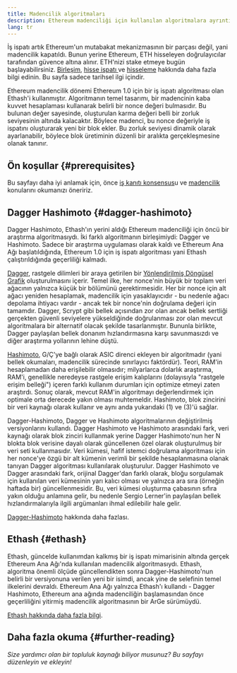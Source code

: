 ```yaml
---
title: Madencilik algoritmaları
description: Ethereum madenciliği için kullanılan algoritmalara ayrıntılı bir bakış.
lang: tr
---
```


<Alert>
<AlertEmoji text=":wave:" />
<AlertContent>
İş ispatı artık Ethereum'un mutabakat mekanizmasının bir parçası değil, yani madencilik kapatıldı. Bunun yerine Ethereum, ETH hisseleyen doğrulayıcılar tarafından güvence altına alınır. ETH'nizi stake etmeye bugün başlayabilirsiniz. <a href='/roadmap/merge/'>Birleşim</a>, <a href='/developers/docs/consensus-mechanisms/pos/'>hisse ispatı </a> ve <a href='/staking/'>hisseleme</a> hakkında daha fazla bilgi edinin. Bu sayfa sadece tarihsel ilgi içindir.
</AlertContent>
</Alert>

Ethereum madencilik dönemi Ethereum 1.0 için bir iş ispatı algoritması olan Ethash'i kullanmıştır. Algoritmanın temel tasarımı, bir madencinin kaba kuvvet hesaplaması kullanarak belirli bir nonce değeri bulmasıdır. Bu bulunan değer sayesinde, oluşturulan karma değeri belli bir zorluk seviyesinin altında kalacaktır. Böylece madenci, bu nonce değeriyle iş ispatını oluşturarak yeni bir blok ekler. Bu zorluk seviyesi dinamik olarak ayarlanabilir, böylece blok üretiminin düzenli bir aralıkta gerçekleşmesine olanak tanınır.

## Ön koşullar {#prerequisites}

Bu sayfayı daha iyi anlamak için, önce [iş kanıtı konsensus](/developers/docs/consensus-mechanisms/pow)u ve [madencilik](/developers/docs/consensus-mechanisms/pow/mining) konularını okumanızı öneririz.

## Dagger Hashimoto {#dagger-hashimoto}

Dagger Hashimoto, Ethash'ın yerini aldığı Ethereum madenciliği için öncü bir araştırma algoritmasıydı. İki farklı algoritmanın birleşimiydi: Dagger ve Hashimoto. Sadece bir araştırma uygulaması olarak kaldı ve Ethereum Ana Ağı başlatıldığında, Ethereum 1.0 için iş ispatı algoritması yani Ethash çalıştırıldığında geçerliliği kalmadı.

[Dagger](http://www.hashcash.org/papers/dagger.html), rastgele dilimleri bir araya getirilen bir [Yönlendirilmiş Döngüsel Grafik](https://en.wikipedia.org/wiki/Directed_acycle_graph) oluşturulmasını içerir. Temel ilke, her nonce'nin büyük bir toplam veri ağacının yalnızca küçük bir bölümünü gerektirmesidir. Her bir nonce için alt ağacı yeniden hesaplamak, madencilik için yasaklayıcıdır - bu nedenle ağacı depolama ihtiyacı vardır - ancak tek bir nonce'nin doğrulama değeri için tamamdır. Dagger, Scrypt gibi bellek açısından zor olan ancak bellek sertliği gerçekten güvenli seviyelere yükseldiğinde doğrulanması zor olan mevcut algoritmalara bir alternatif olacak şekilde tasarlanmıştır. Bununla birlikte, Dagger paylaşılan bellek donanım hızlandırmasına karşı savunmasızdı ve diğer araştırma yollarının lehine düştü.

[Hashimoto](http://diyhpl.us/%7Ebryan/papers2/bitcoin/meh/hashimoto.pdf), G/Ç'ye bağlı olarak ASIC direnci ekleyen bir algoritmadır (yani bellek okumaları, madencilik sürecinde sınırlayıcı faktördür). Teori, RAM'in hesaplamadan daha erişilebilir olmasıdır; milyarlarca dolarlık araştırma, RAM'i, genellikle neredeyse rastgele erişim kalıplarını (dolayısıyla "rastgele erişim belleği") içeren farklı kullanım durumları için optimize etmeyi zaten araştırdı. Sonuç olarak, mevcut RAM'in algoritmayı değerlendirmek için optimale orta derecede yakın olması muhtemeldir. Hashimoto, blok zincirini bir veri kaynağı olarak kullanır ve aynı anda yukarıdaki (1) ve (3)'ü sağlar.

Dagger-Hashimoto, Dagger ve Hashimoto algoritmalarının değiştirilmiş versiyonlarını kullandı. Dagger Hashimoto ve Hashimoto arasındaki fark, veri kaynağı olarak blok zinciri kullanmak yerine Dagger Hashimoto'nun her N blokta blok verisine dayalı olarak güncellenen özel olarak oluşturulmuş bir veri seti kullanmasıdır. Veri kümesi, hafif istemci doğrulama algoritması için her nonce'ye özgü bir alt kümenin verimli bir şekilde hesaplanmasına olanak tanıyan Dagger algoritması kullanılarak oluşturulur. Dagger Hashimoto ve Dagger arasındaki fark, orijinal Dagger'dan farklı olarak, bloğu sorgulamak için kullanılan veri kümesinin yarı kalıcı olması ve yalnızca ara sıra (örneğin haftada bir) güncellenmesidir. Bu, veri kümesi oluşturma çabasının sıfıra yakın olduğu anlamına gelir, bu nedenle Sergio Lerner'in paylaşılan bellek hızlandırmalarıyla ilgili argümanları ihmal edilebilir hale gelir.

[Dagger-Hashimoto](/developers/docs/consensus-mechanisms/pow/mining/mining-algorithms/dagger-hashimoto) hakkında daha fazlası.

## Ethash {#ethash}

Ethash, güncelde kullanımdan kalkmış bir iş ispatı mimarisinin altında gerçek Ethereum Ana Ağı'nda kullanılan madencilik algoritmasıydı. Ethash, algoritma önemli ölçüde güncellendikten sonra Dagger-Hashimoto'nun belirli bir versiyonuna verilen yeni bir isimdi, ancak yine de selefinin temel ilkelerini devraldı. Ethereum Ana Ağı yalnızca Ethash'ı kullandı - Dagger Hashimoto, Ethereum ana ağında madenciliğin başlamasından önce geçerliliğini yitirmiş madencilik algoritmasının bir ArGe sürümüydü.

[Ethash hakkında daha fazla bilgi](/developers/docs/consensus-mechanisms/pow/mining/mining-algorithms/ethash).

## Daha fazla okuma {#further-reading}

_Size yardımcı olan bir topluluk kaynağı biliyor musunuz? Bu sayfayı düzenleyin ve ekleyin!_
